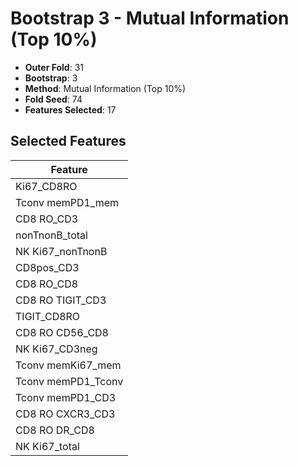 # Bootstrap 3 - Mutual Information (Top 10%)

- **Outer Fold**: 31
- **Bootstrap**: 3
- **Method**: Mutual Information (Top 10%)
- **Fold Seed**: 74
- **Features Selected**: 17

## Selected Features

| Feature |
|---------|
| Ki67_CD8RO |
| Tconv memPD1_mem |
| CD8 RO_CD3 |
| nonTnonB_total |
| NK Ki67_nonTnonB |
| CD8pos_CD3 |
| CD8 RO_CD8 |
| CD8 RO TIGIT_CD3 |
| TIGIT_CD8RO |
| CD8 RO CD56_CD8 |
| NK Ki67_CD3neg |
| Tconv memKi67_mem |
| Tconv memPD1_Tconv |
| Tconv memPD1_CD3 |
| CD8 RO CXCR3_CD3 |
| CD8 RO DR_CD8 |
| NK Ki67_total |
